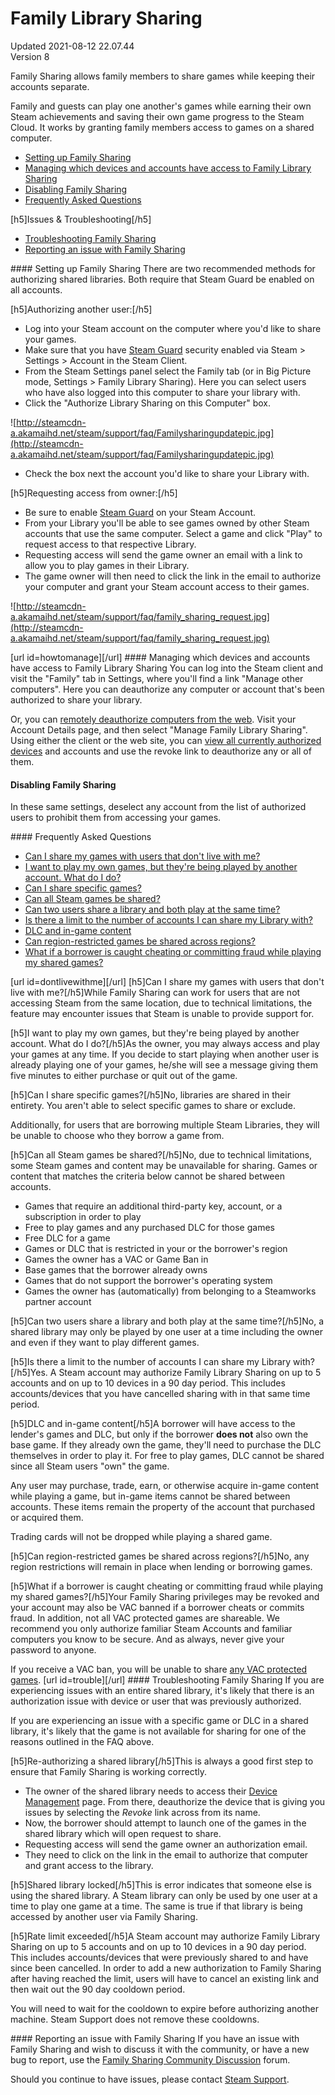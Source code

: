 # Family Library Sharing
Updated 2021-08-12 22.07.44  
Version 8  

Family Sharing allows family members to share games while keeping their accounts separate.  
  
Family and guests can play one another's games while earning their own Steam achievements and saving their own game progress to the Steam Cloud. It works by granting family members access to games on a shared computer.  

* [Setting up Family Sharing](#enable)
* [Managing which devices and accounts have access to Family Library Sharing](#howtomanage)
* [Disabling Family Sharing](#howtomanage)
* [Frequently Asked Questions](#faq)

 [h5]Issues & Troubleshooting[/h5]
* [Troubleshooting Family Sharing](#trouble)
* [Reporting an issue with Family Sharing](#bugs)

  
  
[](id=enable)  #### Setting up Family Sharing
There are two recommended methods for authorizing shared libraries. Both require that Steam Guard be enabled on all accounts.  
  
[h5]Authorizing another user:[/h5]
* Log into your Steam account on the computer where you'd like to share your games.
* Make sure that you have [Steam Guard](https://help.steampowered.com/en/faqs/view/06B0-26E6-2CF8-254C) security enabled via Steam > Settings > Account in the Steam Client.
* From the Steam Settings panel select the Family tab (or in Big Picture mode, Settings > Family Library Sharing). Here you can select users who have also logged into this computer to share your library with.
* Click the "Authorize Library Sharing on this Computer" box.  
  
![http://steamcdn-a.akamaihd.net/steam/support/faq/Familysharingupdatepic.jpg](http://steamcdn-a.akamaihd.net/steam/support/faq/Familysharingupdatepic.jpg)
* Check the box next the account you'd like to share your Library with.

 [h5]Requesting access from owner:[/h5]
* Be sure to enable [Steam Guard](https://help.steampowered.com/en/faqs/view/06B0-26E6-2CF8-254C) on your Steam Account.
* From your Library you'll be able to see games owned by other Steam accounts that use the same computer. Select a game and click "Play" to request access to that respective Library.
* Requesting access will send the game owner an email with a link to allow you to play games in their Library.
* The game owner will then need to click the link in the email to authorize your computer and grant your Steam account access to their games.  
  
![http://steamcdn-a.akamaihd.net/steam/support/faq/family_sharing_request.jpg](http://steamcdn-a.akamaihd.net/steam/support/faq/family_sharing_request.jpg)

 [url id=howtomanage][/url] #### Managing which devices and accounts have access to Family Library Sharing
You can log into the Steam client and visit the "Family" tab in Settings, where you'll find a link "Manage other computers". Here you can deauthorize any computer or account that's been authorized to share your library.  
  
Or, you can [remotely deauthorize computers from the web](https://store.steampowered.com/account/managedevices). Visit your Account Details page, and then select "Manage Family Library Sharing". Using either the client or the web site, you can [view all currently authorized devices](https://store.steampowered.com/account/managedevices) and accounts and use the revoke link to deauthorize any or all of them.  
  
#### Disabling Family Sharing
In these same settings, deselect any account from the list of authorized users to prohibit them from accessing your games.  
  
[](id=faq)  #### Frequently Asked Questions

* [Can I share my games with users that don't live with me?](#dontlivewithme)
* [I want to play my own games, but they're being played by another account. What do I do?](#inuse)
* [Can I share specific games?](#gamevslibrary)
* [Can all Steam games be shared?](#excludedgames)
* [Can two users share a library and both play at the same time?](#simultaneous)
* [Is there a limit to the number of accounts I can share my Library with?](#sharelimit)
* [DLC and in-game content](#dlc)
* [Can region-restricted games be shared across regions?](#regionrestriction)
* [What if a borrower is caught cheating or committing fraud while playing my shared games?](#VACban)

 [url id=dontlivewithme][/url]  [h5]Can I share my games with users that don't live with me?[/h5]While Family Sharing can work for users that are not accessing Steam from the same location, due to technical limitations, the feature may encounter issues that Steam is unable to provide support for.  
  
[](id=inuse) [h5]I want to play my own games, but they're being played by another account. What do I do?[/h5]As the owner, you may always access and play your games at any time. If you decide to start playing when another user is already playing one of your games, he/she will see a message giving them five minutes to either purchase or quit out of the game.  
  
[](id=gamevslibrary) [h5]Can I share specific games?[/h5]No, libraries are shared in their entirety. You aren't able to select specific games to share or exclude.  
  
Additionally, for users that are borrowing multiple Steam Libraries, they will be unable to choose who they borrow a game from.  
  
[](id=excludedgames) [h5]Can all Steam games be shared?[/h5]No, due to technical limitations, some Steam games and content may be unavailable for sharing. Games or content that matches the criteria below cannot be shared between accounts.  

* Games that require an additional third-party key, account, or a subscription in order to play
* Free to play games and any purchased DLC for those games
* Free DLC for a game
* Games or DLC that is restricted in your or the borrower's region
* Games the owner has a VAC or Game Ban in
* Base games that the borrower already owns
* Games that do not support the borrower's operating system
* Games the owner has (automatically) from belonging to a Steamworks partner account

  
[](id=simultaneous) [h5]Can two users share a library and both play at the same time?[/h5]No, a shared library may only be played by one user at a time including the owner and even if they want to play different games.  
  
[](id=sharelimit) [h5]Is there a limit to the number of accounts I can share my Library with?[/h5]Yes. A Steam account may authorize Family Library Sharing on up to 5 accounts and on up to 10 devices in a 90 day period. This includes accounts/devices that you have cancelled sharing with in that same time period.  
  
[](id=dlc) [h5]DLC and in-game content[/h5]A borrower will have access to the lender's games and DLC, but only if the borrower **does not** also own the base game. If they already own the game, they'll need to purchase the DLC themselves in order to play it. For free to play games, DLC cannot be shared since all Steam users "own" the game.  
  
Any user may purchase, trade, earn, or otherwise acquire in-game content while playing a game, but in-game items cannot be shared between accounts. These items remain the property of the account that purchased or acquired them.  
  
Trading cards will not be dropped while playing a shared game.  
  
[](id=regionrestriction) [h5]Can region-restricted games be shared across regions?[/h5]No, any region restrictions will remain in place when lending or borrowing games.  
  
[](id=VACban) [h5]What if a borrower is caught cheating or committing fraud while playing my shared games?[/h5]Your Family Sharing privileges may be revoked and your account may also be VAC banned if a borrower cheats or commits fraud. In addition, not all VAC protected games are shareable. We recommend you only authorize familiar Steam Accounts and familiar computers you know to be secure. And as always, never give your password to anyone.  
  
If you receive a VAC ban, you will be unable to share [any VAC protected games](http://store.steampowered.com/search/?category2=8). [url id=trouble][/url] #### Troubleshooting Family Sharing
If you are experiencing issues with an entire shared library, it's likely that there is an authorization issue with device or user that was previously authorized.  
  
If you are experiencing an issue with a specific game or DLC in a shared library, it's likely that the game is not available for sharing for one of the reasons outlined in the FAQ above.  
  
[h5]Re-authorizing a shared library[/h5]This is always a good first step to ensure that Family Sharing is working correctly.  

* The owner of the shared library needs to access their [Device Management](https://store.steampowered.com/account/managedevices) page. From there, deauthorize the device that is giving you issues by selecting the *Revoke* link across from its name.
* Now, the borrower should attempt to launch one of the games in the shared library which will open request to share.
* Requesting access will send the game owner an authorization email.
* They need to click on the link in the email to authorize that computer and grant access to the library.

 [h5]Shared library locked[/h5]This is error indicates that someone else is using the shared library. A Steam library can only be used by one user at a time to play one game at a time. The same is true if that library is being accessed by another user via Family Sharing.  
  
[h5]Rate limit exceeded[/h5]A Steam account may authorize Family Library Sharing on up to 5 accounts and on up to 10 devices in a 90 day period. This includes accounts/devices that were previously shared to and have since been cancelled. In order to add a new authorization to Family Sharing after having reached the limit, users will have to cancel an existing link and then wait out the 90 day cooldown period.  
  
You will need to wait for the cooldown to expire before authorizing another machine. Steam Support does not remove these cooldowns.  
  
[](id=bugs)  #### Reporting an issue with Family Sharing
If you have an issue with Family Sharing and wish to discuss it with the community, or have a new bug to report, use the [Family Sharing Community Discussion](http://steamcommunity.com/groups/familysharing/discussions) forum.  
  
Should you continue to have issues, please contact [Steam Support](https://help.steampowered.com/en/wizard/HelpWithSteamIssue/?issueid=803).